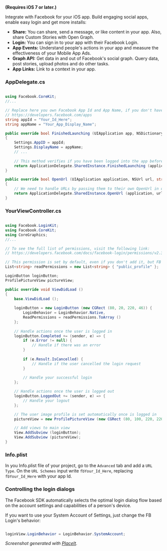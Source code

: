 **(Requires iOS 7 or later.)**

Integrate with Facebook for your iOS app. Build engaging social apps, enable easy login and get more installs:

* **Share:** You can share, send a message, or like content in your app. Also, share Custom Stories with Open Graph.
* **Login:** You can sign in to your app with their Facebook Login.
* **App Events:** Understand people's actions in your app and measure the effectiveness of your Mobile App Ads.
* **Graph API:** Get data in and out of Facebook's social graph. Query data, post stories, upload photos and do other tasks.
* **App Links:** Link to a context in your app.

### AppDelegate.cs

```csharp

using Facebook.CoreKit;
//...

// Replace here you own Facebook App Id and App Name, if you don't have one go to
// https://developers.facebook.com/apps
string appId = "Your_Id_Here";
string appName = "Your_App_Display_Name";

public override bool FinishedLaunching (UIApplication app, NSDictionary options)
{
	Settings.AppID = appId;
	Settings.DisplayName = appName;
	// ...
	
	// This method verifies if you have been logged into the app before, and keep you logged in after you reopen or kill your app.
	return ApplicationDelegate.SharedInstance.FinishedLaunching (application, launchOptions);
}

public override bool OpenUrl (UIApplication application, NSUrl url, string sourceApplication, NSObject annotation)
{
	// We need to handle URLs by passing them to their own OpenUrl in order to make the SSO authentication works.
	return ApplicationDelegate.SharedInstance.OpenUrl (application, url, sourceApplication, annotation);
}

```

### YourViewController.cs

```csharp

using Facebook.LoginKit;
using Facebook.CoreKit;
using CoreGraphics;
//...

// To see the full list of permissions, visit the following link:
// https://developers.facebook.com/docs/facebook-login/permissions/v2.3

// This permission is set by default, even if you don't add it, but FB recommends to add it anyway
List<string> readPermissions = new List<string> { "public_profile" };

LoginButton loginButton;
ProfilePictureView pictureView;

public override void ViewDidLoad ()
{
	base.ViewDidLoad ();
	
	loginButton = new LoginButton (new CGRect (80, 20, 220, 46)) {
		LoginBehavior = LoginBehavior.Native,
		ReadPermissions = readPermissions.ToArray ()
	};
	
	// Handle actions once the user is logged in
	loginButton.Completed += (sender, e) => {
		if (e.Error != null) {
			// Handle if there was an error
		}
		
		if (e.Result.IsCancelled) {
			// Handle if the user cancelled the login request
		}
		
		// Handle your successful login
	};

	// Handle actions once the user is logged out
	loginButton.LoggedOut += (sender, e) => {
		// Handle your logout
	};

	// The user image profile is set automatically once is logged in
	pictureView = new ProfilePictureView (new CGRect (80, 100, 220, 220));

	// Add views to main view
	View.AddSubview (loginButton);
	View.AddSubview (pictureView);
}

```

### Info.plist

In you Info.plist file of your project, go to the `Advanced` tab and add a `URL Type`. On the `URL Schemes` input write `fbYour_Id_Here`, replacing `fbYour_Id_Here` with your app Id.

### Controlling the login dialogs

The Facebook SDK automatically selects the optimal login dialog flow based on the account settings and capabilities of a person's device.

If you want to use your System Account of Settings, just change the FB Login's behavior:

```csharp

loginView.LoginBehavior = LoginBehavior.SystemAccount;

```

*Screenshot generated with [PlaceIt](http://placeit.breezi.com/).*